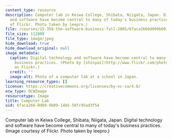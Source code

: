 ```yaml
---
content_type: resource
description: Computer lab in Keiwa College, Shibata, Niigata, Japan. Digital technology
  and software have become central to many of today's business practices. (Image courtesy
  of Flickr. Photo taken by leepro.)
file: /courses/15-358-the-software-business-fall-2005/6faca2660d899b0914b558fc95ad3f54_15-358f05.jpg
file_size: 112008
file_type: image/jpeg
hide_download: true
hide_download_original: null
image_metadata:
  caption: Digital technology and software have become central to many of today's
    business practices. (Photo by [shinyai](http://www.flickr.com/photos/shinyai/278022940/)
    on Flickr.)
  credit: ''
  image-alt: Photo of a computer lab at a school in Japan.
learning_resource_types: []
license: https://creativecommons.org/licenses/by-nc-sa/4.0/
ocw_type: OCWImage
resourcetype: Image
title: Computer Lab
uid: 6faca266-0d89-9b09-14b5-58fc95ad3f54
---
```

Computer lab in Keiwa College, Shibata, Niigata, Japan. Digital technology and software have become central to many of today's business practices. (Image courtesy of Flickr. Photo taken by leepro.)